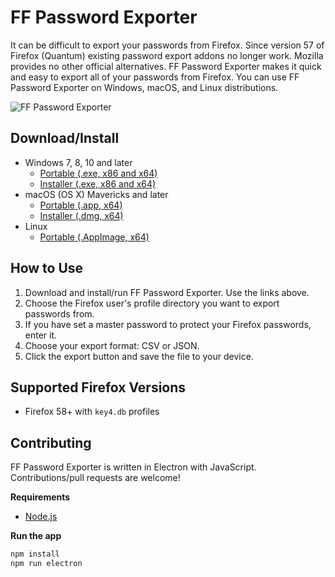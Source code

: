 # FF Password Exporter

It can be difficult to export your passwords from Firefox. Since version 57 of Firefox (Quantum) existing password export addons  no longer work. Mozilla provides no other official alternatives. FF Password Exporter makes it quick and easy to export all of your passwords from Firefox. You can use FF Password Exporter on Windows, macOS, and Linux distributions.

![FF Password Exporter](http://imgur.com/PdMWPvE.png "FF Password Exporter")

## Download/Install

- Windows 7, 8, 10 and later
  - [Portable (.exe, x86 and x64)](https://github.com/kspearrin/ff-password-exporter/releases/download/v1.0.1/FF-Password-Exporter-Portable-1.0.1.exe)
  - [Installer (.exe, x86 and x64)](https://github.com/kspearrin/ff-password-exporter/releases/download/v1.0.1/FF-Password-Exporter-Installer-1.0.1.exe)
- macOS (OS X) Mavericks and later 
  - [Portable (.app, x64)](https://github.com/kspearrin/ff-password-exporter/releases/download/v1.0.1/ff-password-exporter-1.0.1-mac.zip)
  - [Installer (.dmg, x64)](https://github.com/kspearrin/ff-password-exporter/releases/download/v1.0.1/FF-Password-Exporter-1.0.1.dmg)
- Linux
  - [Portable (.AppImage, x64)](https://github.com/kspearrin/ff-password-exporter/releases/download/v1.0.1/FF-Password-Exporter-1.0.1-x86_64.AppImage)

## How to Use

1. Download and install/run FF Password Exporter. Use the links above.
2. Choose the Firefox user's profile directory you want to export passwords from.
3. If you have set a master password to protect your Firefox passwords, enter it.
4. Choose your export format: CSV or JSON.
5. Click the export button and save the file to your device.

## Supported Firefox Versions

- Firefox 58+ with `key4.db` profiles

## Contributing

FF Password Exporter is written in Electron with JavaScript. Contributions/pull requests are welcome!

**Requirements**

- [Node.js](https://nodejs.org/)

**Run the app**

```bash
npm install
npm run electron
```
